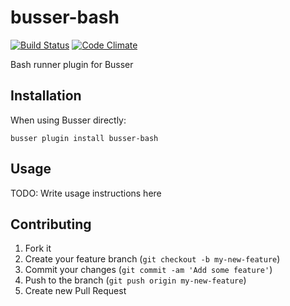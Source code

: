 # busser-bash

[![Build Status](https://travis-ci.org/fnichol/busser-bash.png?branch=master)](https://travis-ci.org/fnichol/busser-bash)
[![Code Climate](https://codeclimate.com/github/fnichol/busser-bash.png)](https://codeclimate.com/github/fnichol/busser-bash)

Bash runner plugin for Busser

## Installation

When using Busser directly:

    busser plugin install busser-bash

## Usage

TODO: Write usage instructions here

## Contributing

1. Fork it
2. Create your feature branch (`git checkout -b my-new-feature`)
3. Commit your changes (`git commit -am 'Add some feature'`)
4. Push to the branch (`git push origin my-new-feature`)
5. Create new Pull Request
